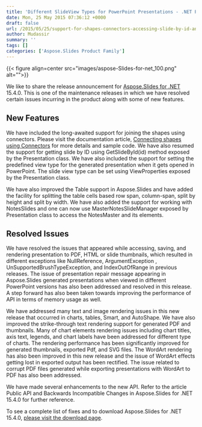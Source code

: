 ```yaml
---
title: 'Different SlideView Types for PowerPoint Presentations - .NET PowerPoint API'
date: Mon, 25 May 2015 07:36:12 +0000
draft: false
url: /2015/05/25/support-for-shapes-connectors-accessing-slide-by-id-and-different-slideview-types-available-in-aspose.slides-for-.net-15.4.0/
author: Mudassir
summary: ''
tags: []
categories: ['Aspose.Slides Product Family']
---
```




{{< figure align=center src="images/aspose-Slides-for-net_100.png" alt="">}}


We like to share the release announcement for [Aspose.Slides for .NET][1] 15.4.0. This is one of the maintenance releases in which we have resolved certain issues incurring in the product along with some of new features.

## New Features

We have included the long-awaited support for joining the shapes using connectors. Please visit the documentation article, [Connecting shapes using Connectors][2] for more details and sample code. We have also resumed the support for getting slide by ID using GetSlideById(id) method exposed by the Presentation class. We have also included the support for setting the predefined view type for the generated presentation when it gets opened in PowerPoint. The slide view type can be set using ViewProperties exposed by the Presentation class.

We have also improved the Table support in Aspose.Slides and have added the facility for splitting the table cells based row span, column-span, split by height and split by width. We have also added the support for working with NotesSlides and one can now use MasterNotesSlideManager exposed by Presentation class to access the NotesMaster and its elements.

## Resolved Issues

We have resolved the issues that appeared while accessing, saving, and rendering presentation to PDF, HTML or slide thumbnails, which resulted in different exceptions like NullReference, ArgumentException , UnSupportedBrushTypeException, and IndexOutOfRange in previous releases. The issue of presentation repair message appearing in Aspose.Slides generated presentations when viewed in different PowerPoint versions has also been addressed and resolved in this release. A step forward has also been taken towards improving the performance of API in terms of memory usage as well.

We have addressed many text and image rendering issues in this new release that occurred in charts, tables, Smart, and AutoShape. We have also improved the strike-through text rendering support for generated PDF and thumbnails. Many of chart elements rendering issues including chart titles, axis text, legends, and chart labels have been addressed for different type of charts. The rendering performance has been significantly improved for generated thumbnails, exported Pdf, and SVG files. The WordArt rendering has also been improved in this new release and the issue of WordArt effects getting lost in exported output has been rectified. The issue related to corrupt PDF files generated while exporting presentations with WordArt to PDF has also been addressed.

We have made several enhancements to the new API. Refer to the article Public API and Backwards Incompatible Changes in Aspose.Slides for .NET 15.4.0 for further reference.

To see a complete list of fixes and to download Aspose.Slides for .NET 15.4.0, [please visit the download page][3].




[1]: https://products.aspose.com/slides/net
[2]: https://docs.aspose.com/display/slidesnet/Shape+Manipulations#ShapeManipulations-Connectingshapesusingconnectors
[3]: https://downloads.aspose.com/slides/net





